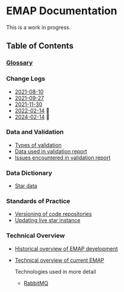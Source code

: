 # EMAP Documentation

This is a work in progress.

## Table of Contents

### [Glossary](Glossary.md)

### Change Logs

* [2021-08-10](changelogs/2021-08-change_log.md)
* [2021-09-27](changelogs/2021-09-change_log.md)
* [2021-11-30](changelogs/2021-11-change_log.md)
* [2022-02-14](changelogs/2022-02-change_log.md) 💝
* [2024-02-14](changelogs/2024-02-change_log.md) 💝


### Data and Validation

* [Types of validation](Data_and_validation/validation.md)
* [Data used in validation report](Data_and_validation/data_used_by_validation.md)
* [Issues encountered in validation report](Data_and_validation/validation_issues.md)

### Data Dictionary

* [Star data](data_dictionary/star_data.md)

### Standards of Practice

* [Versioning of code repositories](SOP/repo_versioning.md)
* [Updating live star instance](SOP/updating_star.md)

### Technical Overview

* [Historical overview of EMAP development](technical_overview/Historical_overview_of_EMAP.md)
* [Technical overview of current EMAP](technical_overview/Technical_overview_of_EMAP.md)

    Technologies used in more detail

    * [RabbitMQ](technical_overview/technologies_used/RabbitMQ.md)
